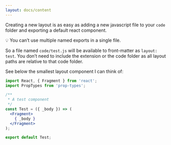 ```yaml
---
layout: docs/content
---
```


Creating a new layout is as easy as adding a new javascript file to your  `code` folder and exporting a default react component.

💡 You can’t use multiple named exports in a single file.

So a file named `code/test.js` will be available to front-matter as `layout: test`. You don’t need to include the extension or the code folder as all layout
paths are relative to that code folder.

See below the smallest layout component I can think of:

```jsx
import React, { Fragment } from 'react';
import PropTypes from 'prop-types';

/**
 * A test component
 */
const Test = ({ _body }) => (
  <Fragment>
    { _body }
  </Fragment>
);

export default Test;
```

